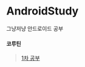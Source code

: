 # AndroidStudy
그냥저냥 안드로이드 공부

#### 코루틴
> [1차 공부](https://medium.com/@KiManSu/15-%EC%95%88%EB%93%9C%EB%A1%9C%EC%9D%B4%EB%93%9C-%EA%B3%B5%EB%B6%80-coroutine-%EC%BD%94%EB%A3%A8%ED%8B%B4-1%ED%8E%B8-82c40069098c)
